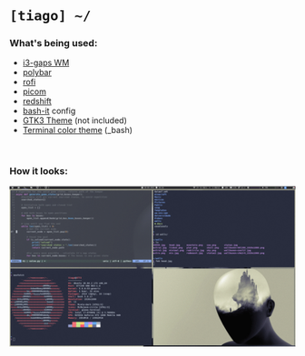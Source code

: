 # `[tiago] ~/`

### What's being used:
- [i3-gaps WM](https://github.com/Airblader/i3)
- [polybar](https://github.com/polybar/polybar)
- [rofi](https://github.com/davatorium/rofi)
- [picom](https://github.com/yshui/picom)
- [redshift](https://github.com/jonls/redshift)
- [bash-it](https://github.com/Bash-it/bash-it) config
- [GTK3 Theme](https://www.gnome-look.org/p/1381832/) (not included) 
- [Terminal color theme](https://mayccoll.github.io/Gogh/) (_bash)
<br>

### How it looks:

![image](ws.gif)
